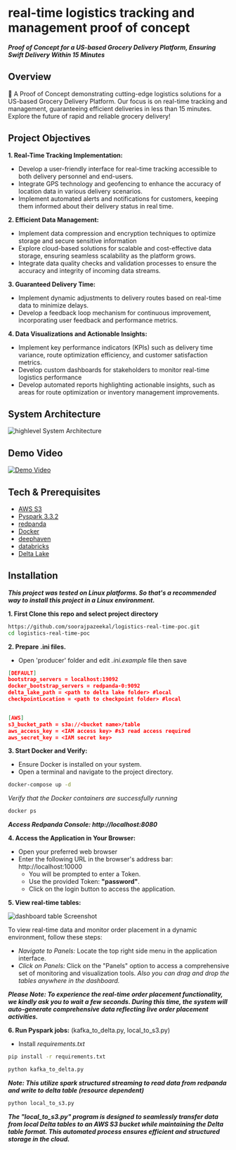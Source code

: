 
# real-time logistics tracking and management proof of concept

***Proof of Concept for a US-based Grocery Delivery Platform, Ensuring Swift Delivery Within 15 Minutes***

## Overview

🚀 A Proof of Concept demonstrating cutting-edge logistics solutions for a US-based Grocery Delivery Platform. Our focus is on real-time tracking and management, guaranteeing efficient deliveries in less than 15 minutes. Explore the future of rapid and reliable grocery delivery!
## Project Objectives

**1. Real-Time Tracking Implementation:** 
- Develop a user-friendly interface for real-time tracking accessible to both delivery personnel and end-users.
- Integrate GPS technology and geofencing to enhance the accuracy of location data in various delivery scenarios.
- Implement automated alerts and notifications for customers, keeping them informed about their delivery status in real time.

**2. Efficient Data Management:**
- Implement data compression and encryption techniques to optimize storage and secure sensitive information
- Explore cloud-based solutions for scalable and cost-effective data storage, ensuring seamless scalability as the platform grows.
- Integrate data quality checks and validation processes to ensure the accuracy and integrity of incoming data streams.

**3. Guaranteed Delivery Time:**

- Implement dynamic adjustments to delivery routes based on real-time data to minimize delays.
- Develop a feedback loop mechanism for continuous improvement, incorporating user feedback and performance metrics.

**4. Data Visualizations and Actionable Insights:**

- Implement key performance indicators (KPIs) such as delivery time variance, route optimization efficiency, and customer satisfaction metrics.
- Develop custom dashboards for stakeholders to monitor real-time logistics performance
- Develop automated reports highlighting actionable insights, such as areas for route optimization or inventory management improvements.
## System Architecture

![highlevel System Architecture](https://github.com/soorajpazeekal/logistics-real-time-poc/assets/41431605/af9b188a-337f-4884-bd3a-5d3430090421)

## Demo Video

[![Demo Video](https://img.youtube.com/vi/3yVsfVwpqQI/0.jpg)](https://www.youtube.com/watch?v=3yVsfVwpqQI)

## Tech & Prerequisites

- [AWS S3](https://aws.amazon.com/s3/)
- [Pyspark 3.3.2](https://spark.apache.org/docs/3.3.2/api/python/index.html)
- [redpanda](https://go.redpanda.com/redpanda-6x-lower-cloud-spend?utm_content=tcolayer)
- [Docker](https://docs.docker.com/compose/)
- [deephaven](https://deephaven.io/core/docs/)
- [databricks](https://www.databricks.com/blog/what-is-a-data-intelligence-platform)
- [Delta Lake](https://docs.delta.io/latest/delta-intro.html)
## Installation

***This project was tested on Linux platforms. So that's a recommended way to install this project in a Linux environment.***

**1. First Clone this repo and select project directory**
```bash
https://github.com/soorajpazeekal/logistics-real-time-poc.git
cd logistics-real-time-poc
```
**2. Prepare .ini files.**

- Open 'producer' folder and edit *.ini.example* file then save

```json
[DEFAULT]
bootstrap_servers = localhost:19092
docker_bootstrap_servers = redpanda-0:9092
delta_lake_path = <path to delta lake folder> #local
checkpointLocation = <path to checkpoint folder> #local


[AWS]
s3_bucket_path = s3a://<bucket name>/table
aws_access_key = <IAM access key> #s3 read access required
aws_secret_key = <IAM secret key>
```

**3. Start Docker and Verify:**
- Ensure Docker is installed on your system.
- Open a terminal and navigate to the project directory.

```bash
docker-compose up -d
```
*Verify that the Docker containers are successfully running*
```bash
docker ps
```

***Access Redpanda Console: http://localhost:8080***

**4. Access the Application in Your Browser:**

- Open your preferred web browser
- Enter the following URL in the browser's address bar: http://localhost:10000
    - You will be prompted to enter a Token.
    - Use the provided Token: **"password"**.
    - Click on the login button to access the application.

**5. View real-time tables:**

![dashboard table Screenshot](https://github.com/soorajpazeekal/logistics-real-time-poc/assets/41431605/dcf2903c-6338-46ee-9c5f-d3bb151b87c0)

To view real-time data and monitor order placement in a dynamic environment, follow these steps:

- *Navigate to Panels:* Locate the top right side menu in the application interface.
- *Click on Panels:* Click on the "Panels" option to access a comprehensive set of monitoring and visualization tools. *Also you can drag and drop the tables anywhere in the dashboard.*

***Please Note: To experience the real-time order placement functionality, we kindly ask you to wait a few seconds. During this time, the system will auto-generate comprehensive data reflecting live order placement activities.***

**6. Run Pyspark jobs:**
(kafka_to_delta.py, local_to_s3.py)

- Install *requirements.txt*
```bash
pip install -r requirements.txt
```
```bash
python kafka_to_delta.py
```
***Note: This utilize spark structured streaming to read data from redpanda and write to delta table (resource dependent)***
```bash
python local_to_s3.py
```
***The "local_to_s3.py" program is designed to seamlessly transfer data from local Delta tables to an AWS S3 bucket while maintaining the Delta table format. This automated process ensures efficient and structured storage in the cloud.***